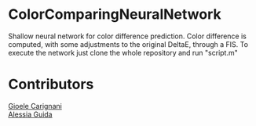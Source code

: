 # ColorComparingNeuralNetwork
Shallow neural network for color difference prediction. Color difference is computed, with some adjustments to the original DeltaE, through a FIS.
To execute the network just clone the whole repository and run "script.m"
# Contributors
[Gioele Carignani](https://github.com/gioelec/)<br>
[Alessia Guida](https://github.com/alessiaguida)<br>
